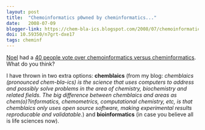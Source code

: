 ```yaml
---
layout: post
title:  "Chemoinformatics p0wned by cheminformatics..."
date:   2008-07-09
blogger-link: https://chem-bla-ics.blogspot.com/2008/07/chemoinformatics-p0wned-by.html
doi: 10.59350/n7grt-dxe17
tags: cheminf
---
```


[Noel](http://baoilleach.blogspot.com/) had a [40 people vote over chemoinformatics versus cheminformatics](http://baoilleach.blogspot.com/2008/07/chemoinformatics-p0wned-by.html).
What do you think?

I have thrown in two extra options: **chemblaics** (from my blog: *chemblaics (pronounced chem-bla-ics) is the science that uses computers
to address and possibly solve problems in the area of chemistry, biochemistry and related fields. The big difference between chemblaics and
areas as chem(o)?informatics, chemometrics, computational chemistry, etc, is that chemblaics only uses open source software, making
experimental results reproducable and validatable.*) and **bioinformatics** (in case you believe all is life sciences now).
